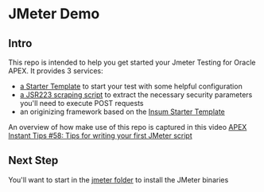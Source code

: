 # JMeter Demo

## Intro

This repo is intended to help you get started your Jmeter Testing for Oracle APEX. It provides 3 services:
 - [a Starter Template](jmeter/jmx/Starter%20Template.jmx) to start your test with some helpful configuration
 - [a JSR223 scraping script](jmeter/js/jsr223.js) to extract the necessary security parameters you'll need to execute POST requests
 - an originizing framework based on the [Insum Starter Template](https://github.com/insum-labs/starter-project-template)

 An overview of how make use of this repo is captured in this video [APEX Instant Tips #58: Tips for writing your first JMeter script](https://www.youtube.com/watch?v=YjKAYOOSrxE)


## Next Step

You'll want to start in the [jmeter folder](jmeter/README.md) to install the JMeter binaries